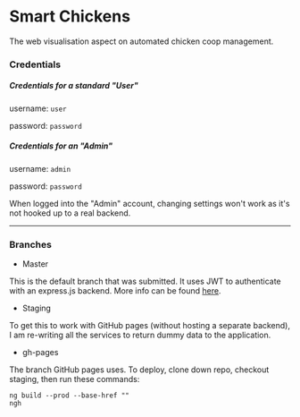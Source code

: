 # Smart Chickens

The web visualisation aspect on automated chicken coop management.



### Credentials

##### Credentials for a standard "User"

username: `user`

password: `password`

##### Credentials for an "Admin"

username: `admin`

password: `password`

When logged into the "Admin" account, changing settings won't work as it's not hooked up to a real backend.

-----

### Branches

* Master

This is the default branch that was submitted. It uses JWT to authenticate with an express.js backend. More info can be found [here](https://joannaz.github.io/corpus/#header-n4366).

* Staging

To get this to work with GitHub pages (without hosting a separate backend), I am re-writing all the services to return dummy data to the application. 

* gh-pages

The branch GitHub pages uses. To deploy, clone down repo, checkout staging, then run these commands:

```
ng build --prod --base-href ""  
ngh
```
